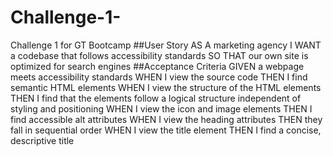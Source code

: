 # Challenge-1-
Challenge 1 for GT Bootcamp
##User Story
AS A marketing agency
I WANT a codebase that follows accessibility standards
SO THAT our own site is optimized for search engines
##Acceptance Criteria
GIVEN a webpage meets accessibility standards
WHEN I view the source code
THEN I find semantic HTML elements
WHEN I view the structure of the HTML elements
THEN I find that the elements follow a logical structure independent of styling and positioning
WHEN I view the icon and image elements
THEN I find accessible alt attributes
WHEN I view the heading attributes
THEN they fall in sequential order
WHEN I view the title element
THEN I find a concise, descriptive title
